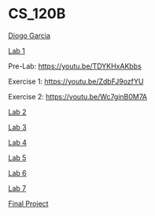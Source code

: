 # CS_120B

[Diogo Garcia](https://www.youtube.com/channel/UCJDTIUq_Ad9sSSl0o8CLpaA)

[Lab 1]()

Pre-Lab: https://youtu.be/TDYKHxAKbbs

Exercise 1: https://youtu.be/ZdbFJ9ozfYU

Exercise 2: https://youtu.be/Wc7ginB0M7A

[Lab 2]()

[Lab 3]()

[Lab 4]()

[Lab 5]()

[Lab 6]()

[Lab 7]()

[Final Project](https://youtu.be/IawUrDquQvo)
